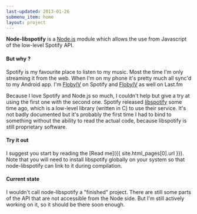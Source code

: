 ```yaml
---
last-updated: 2013-01-26
submenu_item: home
layout: project
---
```


<p class="lead">
<strong>Node-libspotify</strong> is a <a href="http://nodejs.org">Node.js</a> module which allows the use from Javascript of the low-level Spotify API.
</p>
    


#### But why ?

Spotify is my favourite place to listen to my music. Most the time I'm only streaming it from the web.
When I'm on my phone it's pretty much all sync'd to my Android app.
I'm [FlobyIV](http://open.spotify.com/user/flobyiv) on Spotify and [FlobyIV](http://last.fm/user/FlobyIV) as well on Last.fm


Because I love Spotify and Node.js so much, I couldn't help but give a try at using the first one with the second one.
Spotify released [libspotify](http://developer.spotify.com/technologies/libspotify/) some time ago, which is a low-level
library (written in C) to use their service. It's not badly documented but it's probably the first time I had to bind to
something without the ability to read the actual code, because libspotify is still proprietary software.


#### Try it out
I suggest you start by reading the [Read me]({{ site.html_pages[0].url }}). Note that you will need to install libspotify
globally on your system so that node-libspotify can link to it during compilation.


#### Current state
I wouldn't call node-libspotify a "finished" project. There are still some parts of the API that are not accessible from
the Node side. But I'm still actively working on it, so it should be there soon enough.
